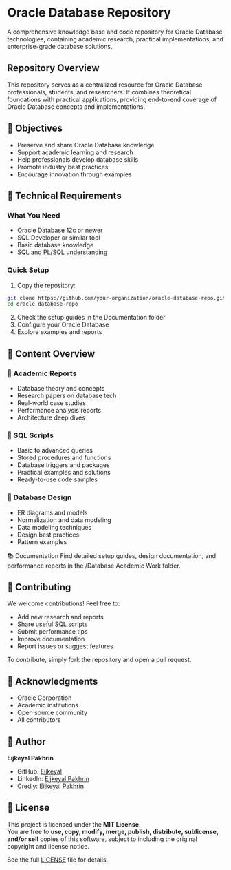 # Oracle Database Repository

A comprehensive knowledge base and code repository for Oracle Database technologies, containing academic research, practical implementations, and enterprise-grade database solutions.

## Repository Overview

This repository serves as a centralized resource for Oracle Database professionals, students, and researchers. It combines theoretical foundations with practical applications, providing end-to-end coverage of Oracle Database concepts and implementations.

## 🎯 Objectives
- Preserve and share Oracle Database knowledge
- Support academic learning and research
- Help professionals develop database skills
- Promote industry best practices
- Encourage innovation through examples

## 🧰 Technical Requirements

### What You Need
- Oracle Database 12c or newer
- SQL Developer or similar tool
- Basic database knowledge
- SQL and PL/SQL understanding

### Quick Setup
1. Copy the repository:
```bash
git clone https://github.com/your-organization/oracle-database-repo.git
cd oracle-database-repo
```
2. Check the setup guides in the Documentation folder
3. Configure your Oracle Database
4. Explore examples and reports

## 📁 Content Overview
### 📄 Academic Reports
- Database theory and concepts
- Research papers on database tech
- Real-world case studies
- Performance analysis reports
- Architecture deep dives

### 💾 SQL Scripts
- Basic to advanced queries
- Stored procedures and functions
- Database triggers and packages
- Practical examples and solutions
- Ready-to-use code samples

### 🧩 Database Design
- ER diagrams and models
- Normalization and data modeling
- Data modeling techniques
- Design best practices
- Pattern examples

📚 Documentation
Find detailed setup guides, design documentation, and performance reports in the /Database Academic Work folder.

## 🤝 Contributing

We welcome contributions! Feel free to:
- Add new research and reports
- Share useful SQL scripts
- Submit performance tips
- Improve documentation
- Report issues or suggest features

To contribute, simply fork the repository and open a pull request.


## 🙏 Acknowledgments

- Oracle Corporation
- Academic institutions
- Open source community
- All contributors

## 👤 Author
**Eijkeyal Pakhrin**
- GitHub: [Eijkeyal](https://github.com/Eijkeyal)  
- LinkedIn: [Eijkeyal Pakhrin](https://www.linkedin.com/in/eijkeyal-pakhrin/)  
- Credly: [Eijkeyal Pakhrin](https://www.credly.com/users/eijkeyal-pakhrin)  


## 📄 License
This project is licensed under the **MIT License**.  
You are free to **use, copy, modify, merge, publish, distribute, sublicense, and/or sell** copies of this software, subject to including the original copyright and license notice.  

See the full [LICENSE](./LICENSE) file for details.


